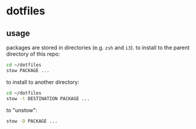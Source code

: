 # dotfiles

## usage

packages are stored in directories (e.g. `zsh` and `i3`).  to install to the
parent directory of this repo:

``` bash
cd ~/dotfiles
stow PACKAGE ...
```

to install to another directory:

``` bash
cd ~/dotfiles
stow -t DESTINATION PACKAGE ...
```

to "unstow":

```bash
stow -D PACKAGE ...
```
